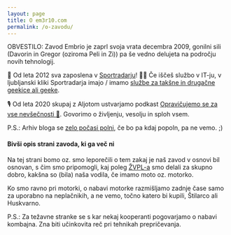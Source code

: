 ```yaml
---
layout: page
title: O em3r10.com
permalink: /o-zavodu/
---
```


OBVESTILO: Zavod Embrio je zaprl svoja vrata decembra 2009, gonilni sili (Davorin in Gregor (oziroma Peli in Zi)) pa še vedno delujeta na področju novih tehnologij.

👷 Od leta 2012 sva zaposlena v [Sportradarju](http://sportradar.com/)! 👩‍💻 Če iščeš službo v IT-ju, v ljubljanski kliki Sportradarja imajo / imamo [službe za takšne in drugačne geekice ali geeke](https://hvalazavseribe.si/sportradar/).

🎙 Od leta 2020 skupaj z Aljotom ustvarjamo podkast [Opravičujemo se za vse nevšečnosti 🐋](https://opravicujemo.se/). Govorimo o življenju, vesolju in sploh vsem.

P.S.: Arhiv bloga se [zelo počasi polni](https://em3r10.com/blogi/davorin/welcome-to-jekyll/), če bo pa kdaj popoln, pa ne vemo. ;)

#### Bivši opis strani zavoda, ki ga več ni

Na tej strani bomo oz. smo leporečili o tem zakaj je naš zavod v osnovi bil osnovan, s čim smo pripomogli, kaj poleg [ŽVPL-a](http:/www.zvpl.com) smo delali za skupno dobro, kakšna so (bila) naša vodila, če imamo moto oz. motorko.

Ko smo ravno pri motorki, o nabavi motorke razmišljamo zadnje čase samo za uporabno na neplačnikih, a ne vemo, točno katero bi kupili, Štilarco ali Huskvarno.

P.S.: Za težavne stranke se s kar nekaj kooperanti pogovarjamo o nabavi kombajna. Zna biti učinkovita reč pri tehnikah prepričevanja. 
